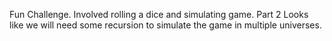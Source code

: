Fun Challenge. Involved rolling a dice and simulating game. Part 2 Looks like we will need some recursion to simulate the game in multiple universes. 
